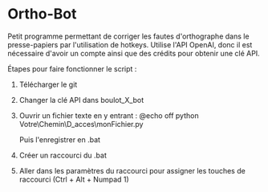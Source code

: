 # Ortho-Bot
Petit programme permettant de corriger les fautes d'orthographe dans le presse-papiers par l'utilisation de hotkeys. Utilise l'API OpenAI, donc il est nécessaire d'avoir un compte ainsi que des crédits pour obtenir une clé API.


Étapes pour faire fonctionner le script : 

1. Télécharger le git

2. Changer la clé API dans boulot_X_bot

3. Ouvrir un fichier texte en y entrant :
    @echo off
    python Votre\Chemin\D_acces\monFichier.py

    Puis l'enregistrer en .bat

4. Créer un raccourci du .bat

5. Aller dans les paramètres du raccourci pour assigner les touches de raccourci (Ctrl + Alt + Numpad 1)



